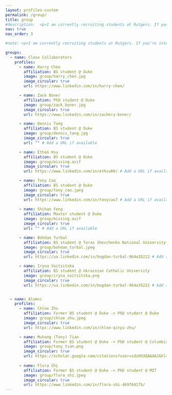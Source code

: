 ```yaml
---
layout: profiles-custom
permalink: /group/
title: group
#description:  <p>I am currently recruiting students at Rutgers. If you're interested in joining my group, please take a look at <a href="/_pages/prospective_students/">this page</a>.</p>
nav: true
nav_order: 3

#note: <p>I am currently recruiting students at Rutgers. If you're interested in joining my group, please take a look at <a href="/prospective_students/">this page</a>.</p>

groups:
  - name: Close Collaborators
    profiles:
      - name: Harry Chen
        affiliation: BS student @ Duke
        image: group/harry_chen.jpg
        image_circular: true
        url: https://www.linkedin.com/in/harry-chen/

      - name: Zack Boner
        affiliation: PhD student @ Duke
        image: group/zack_boner.jpg
        image_circular: true
        url: https://www.linkedin.com/in/zachery-boner/

      - name: Dennis Tang
        affiliation: BS student @ Duke
        image: group/dennis_tang.jpg
        image_circular: true
        url: "" # Add a URL if available

      - name: Ethan Hsu
        affiliation: BS student @ Duke
        image: group/missing.avif
        image_circular: true
        url: https://www.linkedin.com/in/ethsu00/ # Add a URL if available

      - name: Tony Cao
        affiliation: BS student @ Duke
        image: group/tony_cao.jpeg
        image_circular: true
        url: https://www.linkedin.com/in/tonycao7 # Add a URL if available
        
      - name: Shihan Feng
        affiliation: Master student @ Duke
        image: group/missing.avif
        image_circular: true
        url: "" # Add a URL if available

      - name: Bohdan Turbal
        affiliation: BS student @ Taras Shevchenko National University of Kyiv 
        image: group/bohdan_turbal.jpeg
        image_circular: true
        url: https://ua.linkedin.com/in/bogdan-turbal-964a35222 # Add a URL if available

      - name: Iryna Voitsitska
        affiliation: BS student @ Ukrainian Catholic University 
        image: group/iryna_voitsitska.png
        image_circular: true
        url: https://ua.linkedin.com/in/bogdan-turbal-964a35222 # Add a URL if available


  - name: Alumni
    profiles:
      - name: Chloe Zhu
        affiliation: Former BS student @ Duke -> PhD student @ Duke
        image: group/chloe_zhu.jpeg
        image_circular: true
        url: https://www.linkedin.com/in/chloe-qinyu-zhu/

      - name: Muhang (Tony) Tian
        affiliation: Former BS student @ Duke -> PhD student @ Columbia
        image: group/tony_tian.png
        image_circular: true
        url: https://scholar.google.com/citations?user=sdzH93QAAAAJ&hl=en
        
      - name: Flora Shi
        affiliation: Former BS student @ Duke -> PhD student @ MIT
        image: group/flora_shi.jpeg
        image_circular: true
        url: https://www.linkedin.com/in/flora-shi-46976417b/
---
```


<!-- <p class="important-announcement">Close Collaborators</p>

<table class="imgtable">
  <tr>
    <td>
      <img src="/assets/img/group/harry_chen.jpg" alt="Harry Chen" width="100" height="100" />&nbsp;
    </td>
    <td align="left">
      <p>
        <a href="https://www.linkedin.com/in/harry-chen/" target="_blank" rel="noopener noreferrer">Harry Chen</a><br>
        BS student @ Duke
      </p>
    </td>
  </tr>
</table>

<table class="imgtable">
  <tr>
    <td>
      <img src="/assets/img/group/zack_boner.jpg" alt="Zack Boner" width="100" height="100" />&nbsp;
    </td>
    <td align="left">
      <p>
        <a href="https://www.linkedin.com/in/zachery-boner/" target="_blank" rel="noopener noreferrer">Zack Boner</a><br>
        PhD student @ Duke
      </p>
    </td>
  </tr>
</table>

<table class="imgtable">
  <tr>
    <td>
      <img src="/assets/img/group/dennis_tang.jpg" alt="Dennis Tang" width="100" height="100" />&nbsp;
    </td>
    <td align="left">
      <p>
        <a href="" target="_blank" rel="noopener noreferrer">Dennis Tang</a><br>
        BS student @ Duke
      </p>
    </td>
  </tr>
</table>

<table class="imgtable">
  <tr>
    <td>
      <img src="/assets/img/group/chloe_zhu.jpeg" alt="Chloe Zhu" width="100" height="100" />&nbsp;
    </td>
    <td align="left">
      <p>
        <a href="https://www.linkedin.com/in/chloe-qinyu-zhu/" target="_blank" rel="noopener noreferrer">Chloe Zhu</a><br>
        BS student @ Duke-> PhD student @ Duke
      </p>
    </td>
  </tr>
</table>

<table class="imgtable">
  <tr>
    <td>
      <img src="/assets/img/group/tony_tian.png" alt="Muhang (Tony) Tian" width="100" height="100" />&nbsp;
    </td>
    <td align="left">
      <p>
        <a href="https://scholar.google.com/citations?user=sdzH93QAAAAJ&hl=en" target="_blank" rel="noopener noreferrer">Muhang (Tony) Tian</a><br>
        BS student @ Duke-> PhD student @ Columbia
      </p>
    </td>
  </tr>
</table>


 -->
